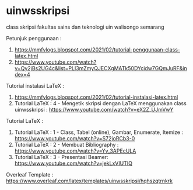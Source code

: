 # uinwsskripsi
class skripsi fakultas sains dan teknologi uin walisongo semarang

Petunjuk penggunaan : 
1. https://mmfvlogs.blogspot.com/2021/02/tutorial-penggunaan-class-latex.html
2. https://www.youtube.com/watch?v=Qy2jBs2UG4c&list=PLI3mZmyQJECXgMATk50DYcidw7GQmJuRF&index=4

Tutorial instalasi LaTeX : 
1. https://mmfvlogs.blogspot.com/2021/02/tutorial-instalasi-latex.html
2. Tutorial LaTeX : 4 - Mengetik skripsi dengan LaTeX menggunakan class uinwsskripsi : https://www.youtube.com/watch?v=eX2Z_UJmVwY

Tutorial LaTeX :
1. Tutorial LaTeX : 1 - Class, Tabel (online), Gambar, Enumerate, Itemize : https://www.youtube.com/watch?v=S72joRCb3-0
2. Tutorial LaTeX : 2 - Membuat Bibliography : https://www.youtube.com/watch?v=Yv_3APEcULA
3. Tutorial LaTeX : 3 - Presentasi Beamer: https://www.youtube.com/watch?v=jekLxVIUTIQ

Overleaf Template : https://www.overleaf.com/latex/templates/uinwsskripsi/hqhszqtrnkrk
